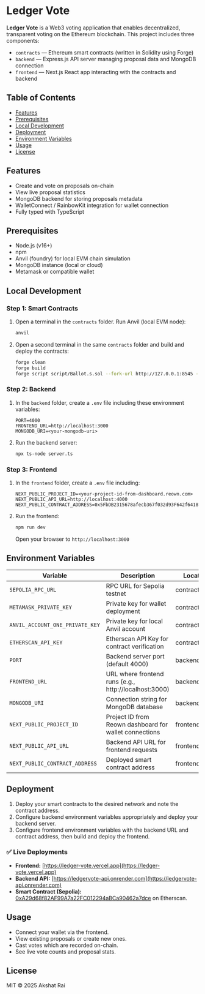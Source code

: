 # Ledger Vote

**Ledger Vote** is a Web3 voting application that enables decentralized, transparent voting on the Ethereum blockchain. This project includes three components:

- `contracts` — Ethereum smart contracts (written in Solidity using Forge)
- `backend` — Express.js API server managing proposal data and MongoDB connection
- `frontend` — Next.js React app interacting with the contracts and backend

## Table of Contents

- [Features](#features)  
- [Prerequisites](#prerequisites)  
- [Local Development](#local-development)  
- [Deployment](#deployment)  
- [Environment Variables](#environment-variables)  
- [Usage](#usage)  
- [License](#license)  

## Features

- Create and vote on proposals on-chain
- View live proposal statistics
- MongoDB backend for storing proposals metadata
- WalletConnect / RainbowKit integration for wallet connection
- Fully typed with TypeScript

## Prerequisites

- Node.js (v16+)
- npm
- Anvil (foundry) for local EVM chain simulation
- MongoDB instance (local or cloud)
- Metamask or compatible wallet

## Local Development

### Step 1: Smart Contracts

1. Open a terminal in the `contracts` folder. Run Anvil (local EVM node):

    ```bash
    anvil
    ```

2. Open a second terminal in the same `contracts` folder and build and deploy the contracts:

    ```bash
    forge clean
    forge build
    forge script script/Ballot.s.sol --fork-url http://127.0.0.1:8545 --broadcast --private-key ac0974bec39a17e36ba4a6b4d238ff944bacb478cbed5efcae784d7bf4f2ff80
    ```

### Step 2: Backend

1. In the `backend` folder, create a `.env` file including these environment variables:

    ```env
    PORT=4000
    FRONTEND_URL=http://localhost:3000
    MONGODB_URI=<your-mongodb-uri>
    ```

2. Run the backend server:

    ```bash
    npx ts-node server.ts
    ```

### Step 3: Frontend

1. In the `frontend` folder, create a `.env` file including:

    ```env
    NEXT_PUBLIC_PROJECT_ID=<your-project-id-from-dashboard.reown.com>
    NEXT_PUBLIC_API_URL=http://localhost:4000
    NEXT_PUBLIC_CONTRACT_ADDRESS=0x5FbDB2315678afecb367f032d93F642f64180aa3
    ```

2. Run the frontend:

    ```bash
    npm run dev
    ```

    Open your browser to `http://localhost:3000`

## Environment Variables

| Variable                          | Description                                              | Location         |
|----------------------------------|----------------------------------------------------------|------------------|
| `SEPOLIA_RPC_URL`                | RPC URL for Sepolia testnet                             | contracts/.env   |
| `METAMASK_PRIVATE_KEY`           | Private key for wallet deployment                       | contracts/.env   |
| `ANVIL_ACCOUNT_ONE_PRIVATE_KEY`  | Private key for local Anvil account                     | contracts/.env   |
| `ETHERSCAN_API_KEY`              | Etherscan API Key for contract verification             | contracts/.env   |
| `PORT`                           | Backend server port (default 4000)                      | backend/.env     |
| `FRONTEND_URL`                   | URL where frontend runs (e.g., http://localhost:3000)   | backend/.env     |
| `MONGODB_URI`                    | Connection string for MongoDB database                  | backend/.env     |
| `NEXT_PUBLIC_PROJECT_ID`         | Project ID from Reown dashboard for wallet connections  | frontend/.env    |
| `NEXT_PUBLIC_API_URL`            | Backend API URL for frontend requests                   | frontend/.env    |
| `NEXT_PUBLIC_CONTRACT_ADDRESS`   | Deployed smart contract address                         | frontend/.env    |

## Deployment

1. Deploy your smart contracts to the desired network and note the contract address.
2. Configure backend environment variables appropriately and deploy your backend server.
3. Configure frontend environment variables with the backend URL and contract address, then build and deploy the frontend.

### ✅ Live Deployments

- **Frontend:** [https://ledger-vote.vercel.app](https://ledger-vote.vercel.app)  
- **Backend API:** [https://ledgervote-api.onrender.com](https://ledgervote-api.onrender.com)  
- **Smart Contract (Sepolia):** [0xA29d68f82AF99A7a22FC012294aBCa90462a7dce](https://sepolia.etherscan.io/address/0xA29d68f82AF99A7a22FC012294aBCa90462a7dce) on Etherscan.

## Usage

- Connect your wallet via the frontend.
- View existing proposals or create new ones.
- Cast votes which are recorded on-chain.
- See live vote counts and proposal stats.

## License

MIT © 2025 Akshat Rai
